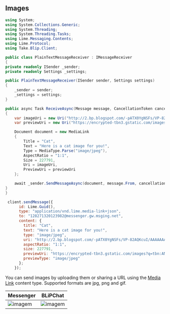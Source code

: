 ## Images

```csharp
using System;
using System.Collections.Generic;
using System.Threading;
using System.Threading.Tasks;
using Lime.Messaging.Contents;
using Lime.Protocol;
using Take.Blip.Client;

public class PlainTextMessageReceiver : IMessageReceiver
{
private readonly ISender _sender;
private readonly Settings _settings;

public PlainTextMessageReceiver(ISender sender, Settings settings)
{
    _sender = sender;
    _settings = settings;
}

public async Task ReceiveAsync(Message message, CancellationToken cancellationToken)
{
    var imageUri = new Uri("http://2.bp.blogspot.com/-pATX0YgNSFs/VP-82AQKcuI/AAAAAAAALSU/Vet9e7Qsjjw/s1600/Cat-hd-wallpapers.jpg", UriKind.Absolute);
    var previewUri = new Uri("https://encrypted-tbn3.gstatic.com/images?q=tbn:ANd9GcS8qkelB28RstsNxLi7gbrwCLsBVmobPjb5IrwKJSuqSnGX4IzX", UriKind.Absolute);

    Document document = new MediaLink
    {
        Title = "Cat",
        Text = "Here is a cat image for you!",
        Type = MediaType.Parse("image/jpeg"),
        AspectRatio = "1:1",
        Size = 227791,
        Uri = imageUri,
        PreviewUri = previewUri
    };

    await _sender.SendMessageAsync(document, message.From, cancellationToken);
}
}
```

```javascript
 client.sendMessage({
      id: Lime.Guid(),
      type: "application/vnd.lime.media-link+json",
      to: "128271320123982@messenger.gw.msging.net",
      content: {
        title: "Cat",
        text: "Here is a cat image for you!",
        type: "image/jpeg",
        uri: "http://2.bp.blogspot.com/-pATX0YgNSFs/VP-82AQKcuI/AAAAAAAALSU/Vet9e7Qsjjw/s1600/Cat-hd-wallpapers.jpg",
        aspectRatio: "1:1",
        size: 227791,
        previewUri: "https://encrypted-tbn3.gstatic.com/images?q=tbn:ANd9GcS8qkelB28RstsNxLi7gbrwCLsBVmobPjb5IrwKJSuqSnGX4IzX",
        previewType: "image/jpeg"
      };
    });
```

You can send images by uploading them or sharing a URL using the [Media Link](/#media-link) content type. Supported formats are jpg, png and gif.

| Messenger                         | BLiPChat                                   |
|-----------------------------------|--------------------------------------------|
| ![imagem](img_mssngr.png) | ![imagem](imageBlipChat.png)                       |
